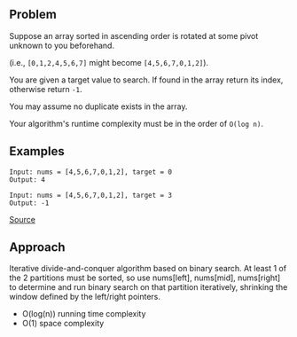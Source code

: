 ## Problem
Suppose an array sorted in ascending order is rotated at some pivot unknown to you beforehand.

(i.e., `[0,1,2,4,5,6,7]` might become `[4,5,6,7,0,1,2]`).

You are given a target value to search. If found in the array return its index, otherwise return `-1`.

You may assume no duplicate exists in the array.

Your algorithm's runtime complexity must be in the order of `O(log n)`.

## Examples
```
Input: nums = [4,5,6,7,0,1,2], target = 0
Output: 4
```
```
Input: nums = [4,5,6,7,0,1,2], target = 3
Output: -1
```

[Source](https://leetcode.com/problems/search-in-rotated-sorted-array/description/)

## Approach
Iterative divide-and-conquer algorithm based on binary search.
At least 1 of the 2 partitions must be sorted, so use nums[left], nums[mid], nums[right] to determine and run binary search on that partition iteratively, shrinking the window defined by the left/right pointers.

* O(log(n)) running time complexity
* O(1) space complexity

